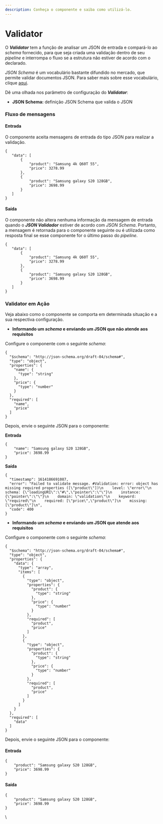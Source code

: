 ```yaml
---
description: Conheça o componente e saiba como utilizá-lo.
---
```


# Validator

O _**Validator**_ tem a função de analisar um JSON de entrada e compará-lo ao _schema_ fornecido, para que seja criada uma validação dentro de seu _pipeline_ e interrompa o fluxo se a estrutura não estiver de acordo com o declarado.

_JSON Schema_ é um vocabulário bastante difundido no mercado, que permite validar documentos JSON. Para saber mais sobre esse vocabulário, clique [aqui](https://json-schema.org/).

Dê uma olhada nos parâmetro de configuração do _**Validator**_:

* **JSON Schema:** definição JSON Schema que valida o JSON

### Fluxo de mensagens <a href="#h_b973e0f591" id="h_b973e0f591"></a>

#### Entrada <a href="#h_0e8e92558e" id="h_0e8e92558e"></a>

O componente aceita mensagens de entrada do tipo JSON para realizar a validação.

```
{
   "data": [
       {
           "product": "Samsung 4k Q60T 55",
           "price": 3278.99
       },
       {
           "product": "Samsung galaxy S20 128GB",
           "price": 3698.99
       }
   ]
}
```

#### Saída <a href="#h_a5ce7d5374" id="h_a5ce7d5374"></a>

O componente não altera nenhuma informação da mensagem de entrada quando o _**JSON Validador**_ estiver de acordo com _JSON Schema_. Portanto, a mensagem é retornada para o componente seguinte ou é utilizada como resposta final se esse componente for o último passo do _pipeline_.

```
{
   "data": [
       {
           "product": "Samsung 4k Q60T 55",
           "price": 3278.99
       },
       {
           "product": "Samsung galaxy S20 128GB",
           "price": 3698.99
       }
   ]
}
```

### Validator em Ação <a href="#h_be2ba24eca" id="h_be2ba24eca"></a>

Veja abaixo como o componente se comporta em determinada situação e a sua respectiva configuração.

* **Informando um **_**schema**_** e enviando um JSON que não atende aos requisitos**

Configure o componente com o seguinte _schema_:

```
{
  "$schema": "http://json-schema.org/draft-04/schema#",
  "type": "object",
  "properties": {
    "name": {
      "type": "string"
    },
    "price": {
      "type": "number"
    }
  },
  "required": [
    "name",
    "price"
  ]
}
```

Depois, envie o seguinte JSON para o componente:

**Entrada**

```
{
    "name": "Samsung galaxy S20 128GB",
    "price": 3698.99
}
```

**Saída**

```
{
  "timestamp": 1614186691087,
  "error": "Failed to validate message. #Validation: error: object has missing required properties ([\"product\"])\n    level: \"error\"\n    schema: {\"loadingURI\":\"#\",\"pointer\":\"\"}\n    instance: {\"pointer\":\"\"}\n    domain: \"validation\"\n    keyword: \"required\"\n    required: [\"price\",\"product\"]\n    missing: [\"product\"]\n",
  "code": 400
}
```

* **Informando um **_**schema**_** e enviando um JSON que atende aos requisitos**

Configure o componente com o seguinte _schema_:

```
{
  "$schema": "http://json-schema.org/draft-04/schema#",
  "type": "object",
  "properties": {
    "data": {
      "type": "array",
      "items": [
        {
          "type": "object",
          "properties": {
            "product": {
              "type": "string"
            },
            "price": {
              "type": "number"
            }
          },
          "required": [
            "product",
            "price"
          ]
        },
        {
          "type": "object",
          "properties": {
            "product": {
              "type": "string"
            },
            "price": {
              "type": "number"
            }
          },
          "required": [
            "product",
            "price"
          ]
        }
      ]
    }
  },
  "required": [
    "data"
  ]
}
```

Depois, envie o seguinte JSON para o componente:

#### Entrada <a href="#h_2772aafb26" id="h_2772aafb26"></a>

```
{    
    "product": "Samsung galaxy S20 128GB",    
    "price": 3698.99
}
```

#### Saída <a href="#h_38fea8cd86" id="h_38fea8cd86"></a>

```
{    
    "product": "Samsung galaxy S20 128GB",    
    "price": 3698.99
}
```

\
